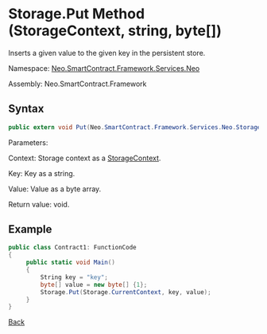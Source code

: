 # Storage.Put Method (StorageContext, string, byte[])

Inserts a given value to the given key in the persistent store.

Namespace: [Neo.SmartContract.Framework.Services.Neo](../../neo.md)

Assembly: Neo.SmartContract.Framework

## Syntax

```c#
public extern void Put(Neo.SmartContract.Framework.Services.Neo.StorageContext context, string key, byte[] value)
```

Parameters:

Context: Storage context as a [StorageContext](../StorageContext.md).

Key: Key as a string.

Value: Value as a byte array.

Return value: void.

## Example

```c#
public class Contract1: FunctionCode
{
     public static void Main()
     {
         String key = "key";
         byte[] value = new byte[] {1};
         Storage.Put(Storage.CurrentContext, key, value);
     }
}
```



[Back](../Storage.md)
